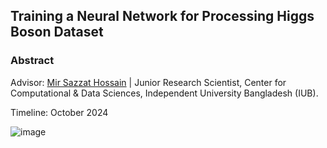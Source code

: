 ## Training a Neural Network for Processing Higgs Boson Dataset 

### Abstract 

Advisor: [Mir Sazzat Hossain](https://www.mirsazzathossain.me/) | Junior Research Scientist, Center for Computational & Data Sciences, Independent University Bangladesh (IUB).

Timeline: October 2024

![image](https://github.com/user-attachments/assets/66a65f19-4437-401a-a1a4-fc5bc505343c)

